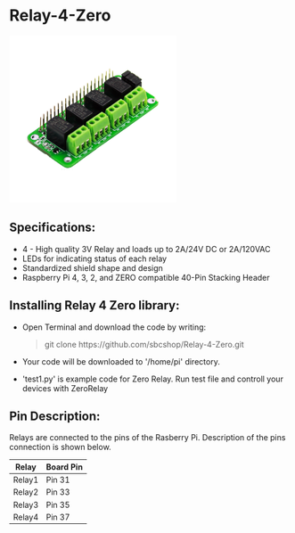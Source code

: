 # Relay-4-Zero
 
 <img src="Images/Relay4Zero-1.png" height="300" width="300" />

## Specifications:
  * 4 - High quality 3V Relay and loads up to 2A/24V DC or 2A/120VAC
  * LEDs for indicating status of each relay
  * Standardized shield shape and design
  * Raspberry Pi 4, 3, 2, and ZERO compatible 40-Pin Stacking Header
  
## Installing Relay 4 Zero library:

  * Open Terminal and download the code by writing:
  
    > git clone https://<i></i>github.com/sbcshop/Relay-4-Zero.git
  
  * Your code will be downloaded to '/home/pi' directory.

  * 'test1.py' is example code for Zero Relay. Run test file and controll your devices with ZeroRelay
  
 ## Pin Description: 
 Relays are connected to the pins of the Rasberry Pi. Description of the pins connection is shown below.
   
| Relay   | Board Pin  |
| ------  | ---------  |
| Relay1  | Pin 31  |
| Relay2  | Pin 33  |
| Relay3  | Pin 35  |
| Relay4  | Pin 37  |
   